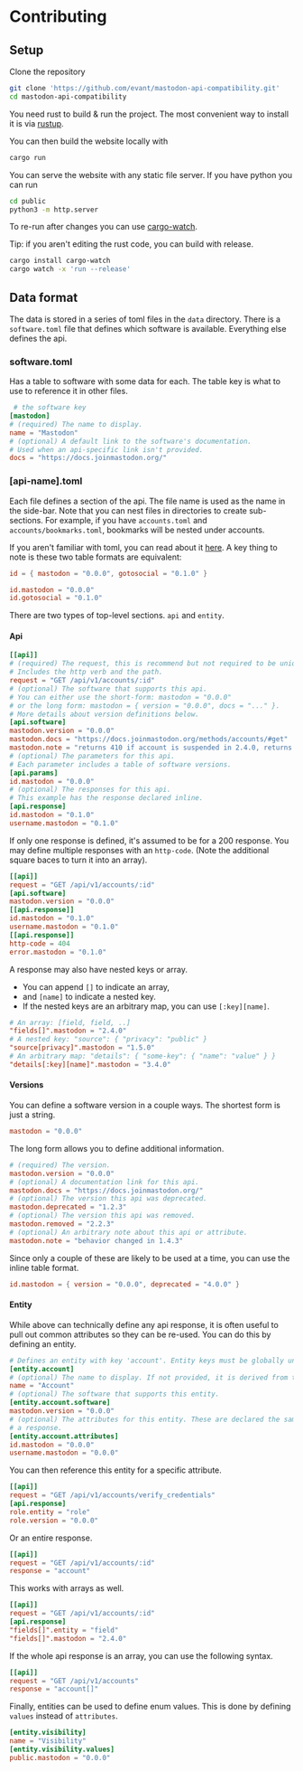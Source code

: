 # Contributing

## Setup

Clone the repository

```bash
git clone 'https://github.com/evant/mastodon-api-compatibility.git'
cd mastodon-api-compatibility
```

You need rust to build & run the project. The most convenient way to install it
is via [rustup](https://rustup.rs/).

You can then build the website locally with

```bash
cargo run
```

You can serve the website with any static file server. If you have python you can run

```bash
cd public
python3 -m http.server
```

To re-run after changes you can use
[cargo-watch](https://crates.io/crates/cargo-watch).

Tip: if you aren't editing the rust code, you can build with release.

```bash
cargo install cargo-watch
cargo watch -x 'run --release'
```

## Data format

The data is stored in a series of toml files in the `data` directory. There is a
`software.toml` file that defines which software is available. Everything else
defines the api.

### software.toml

Has a table to software with some data for each. The table key is what to use to
reference it in other files.

```toml
 # the software key
[mastodon]
# (required) The name to display.
name = "Mastodon"
# (optional) A default link to the software's documentation.
# Used when an api-specific link isn't provided.
docs = "https://docs.joinmastodon.org/"
```

### [api-name].toml

Each file defines a section of the api. The file name is used as the name in the
side-bar. Note that you can nest files in directories to create sub-sections.
For example, if you have `accounts.toml` and `accounts/bookmarks.toml`,
bookmarks will be nested under accounts.

If you aren't familiar with toml, you can read about it [here](https://toml.io). A key thing to
note is these two table formats are equivalent:

```toml
id = { mastodon = "0.0.0", gotosocial = "0.1.0" }
```

```toml
id.mastodon = "0.0.0"
id.gotosocial = "0.1.0"
```

There are two types of top-level sections. `api` and `entity`.

#### Api

```toml
[[api]]
# (required) The request, this is recommend but not required to be unique.
# Includes the http verb and the path.
request = "GET /api/v1/accounts/:id"
# (optional) The software that supports this api.
# You can either use the short-form: mastodon = "0.0.0"
# or the long form: mastodon = { version = "0.0.0", docs = "..." }.
# More details about version definitions below.
[api.software]
mastodon.version = "0.0.0"
mastodon.docs = "https://docs.joinmastodon.org/methods/accounts/#get"
mastodon.note = "returns 410 if account is suspended in 2.4.0, returns with suspended=true instead of 410 in 3.3.0"
# (optional) The parameters for this api.
# Each parameter includes a table of software versions.
[api.params]
id.mastodon = "0.0.0"
# (optional) The responses for this api.
# This example has the response declared inline.
[api.response]
id.mastodon = "0.1.0"
username.mastodon = "0.1.0"
```

If only one response is defined, it's assumed to be for a 200 response. You may define multiple
responses with an `http-code`.
(Note the additional square baces to turn it into an array).

```toml
[[api]]
request = "GET /api/v1/accounts/:id"
[api.software]
mastodon.version = "0.0.0"
[[api.response]]
id.mastodon = "0.1.0"
username.mastodon = "0.1.0"
[[api.response]]
http-code = 404
error.mastodon = "0.1.0"
```

A response may also have nested keys or array.

- You can append `[]` to indicate an array,
- and `[name]` to indicate a nested key.
- If the nested keys are an arbitrary map, you can use `[:key][name]`.

```toml
# An array: [field, field, ..]
"fields[]".mastodon = "2.4.0"
# A nested key: "source": { "privacy": "public" }
"source[privacy]".mastodon = "1.5.0"
# An arbitrary map: "details": { "some-key": { "name": "value" } }
"details[:key][name]".mastodon = "3.4.0"
```

#### Versions

You can define a software version in a couple ways. The shortest form is just a
string.

```toml
mastodon = "0.0.0"
```

The long form allows you to define additional information.

```toml
# (required) The version.
mastodon.version = "0.0.0"
# (optional) A documentation link for this api.
mastodon.docs = "https://docs.joinmastodon.org/"
# (optional) The version this api was deprecated.
mastodon.deprecated = "1.2.3"
# (optional) The version this api was removed.
mastodon.removed = "2.2.3"
# (optional) An arbitrary note about this api or attribute.
mastodon.note = "behavior changed in 1.4.3"
```

Since only a couple of these are likely to be used at a time, you can use the
inline table format.

```toml
id.mastodon = { version = "0.0.0", deprecated = "4.0.0" }
```

#### Entity

While above can technically define any api response, it is often useful to pull
out common attributes so they can be re-used. You can do this by defining an
entity.

```toml
# Defines an entity with key 'account'. Entity keys must be globally unique.
[entity.account]
# (optional) The name to display. If not provided, it is derived from the key.
name = "Account"
# (optional) The software that supports this entity.
[entity.account.software]
mastodon.version = "0.0.0"
# (optional) The attributes for this entity. These are declared the same way as in
# a response.
[entity.account.attributes]
id.mastodon = "0.0.0"
username.mastodon = "0.0.0"
```

You can then reference this entity for a specific attribute.

```toml
[[api]]
request = "GET /api/v1/accounts/verify_credentials"
[api.response]
role.entity = "role"
role.version = "0.0.0"
```

Or an entire response.

```toml
[[api]]
request = "GET /api/v1/accounts/:id"
response = "account"
```

This works with arrays as well.

```toml
[[api]]
request = "GET /api/v1/accounts/:id"
[api.response]
"fields[]".entity = "field"
"fields[]".mastodon = "2.4.0"
```

If the whole api response is an array, you can use the following syntax.

```toml
[[api]]
request = "GET /api/v1/accounts"
response = "account[]"
```

Finally, entities can be used to define enum values. This is done by defining
`values` instead of `attributes`.

```toml
[entity.visibility]
name = "Visibility"
[entity.visibility.values]
public.mastodon = "0.0.0"
```

